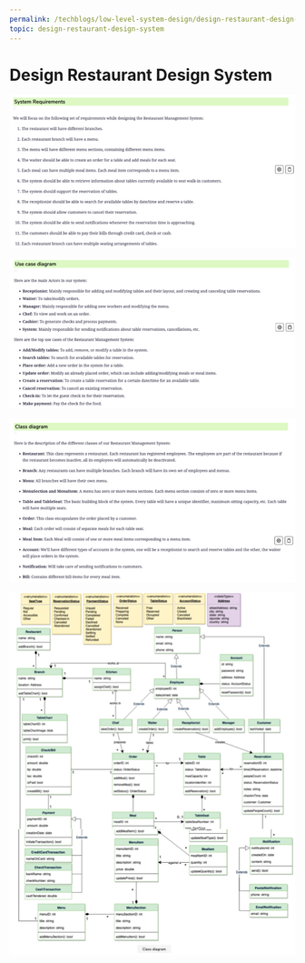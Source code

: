 ```yaml
---
permalink: /techblogs/low-level-system-design/design-restaurant-design-system
topic: design-restaurant-design-system
---
```


# Design Restaurant Design System

![Screenshot 2020-12-11 at 7.31.25 PM](assets/Screenshot%202020-12-11%20at%207.31.25%20PM.png)

![Screenshot 2020-12-11 at 7.31.40 PM](assets/Screenshot%202020-12-11%20at%207.31.40%20PM.png)

![Screenshot 2020-12-11 at 7.33.34 PM](assets/Screenshot%202020-12-11%20at%207.35.28%20PM.png)

![Screenshot 2020-12-11 at 7.38.36 PM](assets/Screenshot%202020-12-11%20at%207.38.36%20PM.png)


